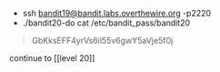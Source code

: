 - ssh bandit19@bandit.labs.overthewire.org -p2220
- ./bandit20-do cat /etc/bandit_pass/bandit20
> GbKksEFF4yrVs6il55v6gwY5aVje5f0j

continue to [[level 20]]
